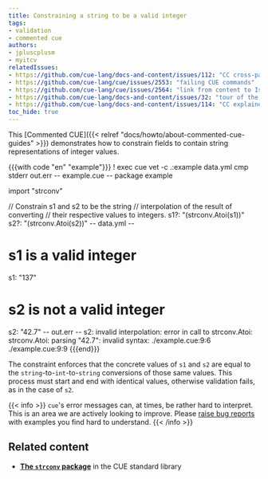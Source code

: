 ```yaml
---
title: Constraining a string to be a valid integer
tags:
- validation
- commented cue
authors:
- jpluscplusm
- myitcv
relatedIssues:
- https://github.com/cue-lang/docs-and-content/issues/112: "CC cross-package adaptor"
- https://github.com/cue-lang/cue/issues/2553: "failing CUE commands"
- https://github.com/cue-lang/cue/issues/2564: "link from content to Issue"
- https://github.com/cue-lang/docs-and-content/issues/32: "tour of the CUE standard library"
- https://github.com/cue-lang/docs-and-content/issues/114: "CC explainer"
toc_hide: true
---
```


This [Commented CUE]({{< relref "docs/howto/about-commented-cue-guides" >}})
demonstrates how to constrain fields to contain string representations of
integer values.

<!--more-->

{{{with code "en" "example"}}}
! exec cue vet -c .:example data.yml
cmp stderr out.err
-- example.cue --
package example

import "strconv"

// Constrain s1 and s2 to be the string
// interpolation of the result of converting
// their respective values to integers.
s1?: "\(strconv.Atoi(s1))"
s2?: "\(strconv.Atoi(s2))"
-- data.yml --
# s1 is a valid integer
s1: "137"

# s2 is not a valid integer
s2: "42.7"
-- out.err --
s2: invalid interpolation: error in call to strconv.Atoi: strconv.Atoi: parsing "42.7": invalid syntax:
    ./example.cue:9:6
    ./example.cue:9:9
{{{end}}}

The constraint enforces that the concrete values of `s1` and `s2` are equal to
the `string`-to-`int`-to-`string` conversions of those same values. This process
must start and end with identical values, otherwise validation fails, as in the
case of `s2`.

{{< info >}}
`cue`'s error messages can, at times, be rather hard to interpret. This is an
area we are actively looking to improve. Please [raise bug
reports](https://github.com/cue-lang/cue/issues/new/choose) with examples
you find hard to understand.
{{< /info >}}

## Related content

<!-- * [**Unification**](TODO) in the CUE Language Guide -->
* [**The `strconv` package**](https://pkg.go.dev/cuelang.org/go/pkg/strconv) in
the CUE standard library
